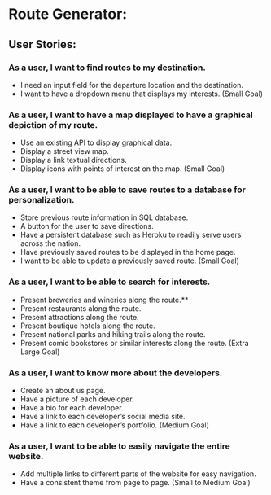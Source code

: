 # Route Generator:

## User Stories:

### **As a user, I want to find routes to my destination.**
  - I need an input field for the departure location and the destination.
  - I want to have a dropdown menu that displays my interests.
(Small Goal)

### **As a user, I want to have a map displayed to have a graphical depiction of my route.**  
  - Use an existing API to display graphical data.
  - Display a street view map.
  - Display a link textual directions.
  -	Display icons with points of interest on the map.
(Small Goal)

### **As a user, I want to be able to save routes to a database for personalization.**
  -	Store previous route information in SQL database.
  - A button for the user to save directions.
  -	Have a persistent database such as Heroku to readily serve users across the nation.
  -	Have previously saved routes to be displayed in the home page.
  -	I want to be able to update a previously saved route.
(Small Goal)

###	**As a user, I want to be able to search for interests.** 
  -	Present breweries and wineries along the route.**
  -	Present restaurants along the route.
  -	Present attractions along the route.  
  -	Present boutique hotels along the route.
  -	Present national parks and hiking trails along the route.
  -	Present comic bookstores or similar interests along the route.
(Extra Large Goal)

###	**As a user, I want to know more about the developers.**
  -	Create an about us page.
  -	Have a picture of each developer.
  -	Have a bio for each developer.
  -	Have a link to each developer’s social media site.
  -	Have a link to each developer’s portfolio.
(Medium Goal)

###	**As a user, I want to be able to easily navigate the entire website.**

  -	Add multiple links to different parts of the website for easy navigation.
  -	Have a consistent theme from page to page.
(Small to Medium Goal)
